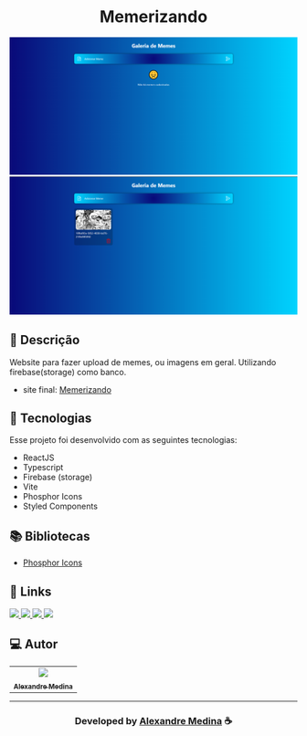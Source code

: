 <h1 align="center">
 Memerizando
</h1>
  
![Resultado final do projeto](https://github.com/alemedinabjj/memerizando/blob/main/src/assets/preview1.png)
![Resultado final do projeto](https://github.com/alemedinabjj/memerizando/blob/main/src/assets/preview2.png)

## 📝 Descrição 

Website para fazer upload de memes, ou imagens em geral.
Utilizando firebase(storage) como banco.

- site final: [Memerizando](https://whatsapp-gray.vercel.app/) 

## 🚀 Tecnologias

Esse projeto foi desenvolvido com as seguintes tecnologias:

- ReactJS
- Typescript
- Firebase (storage)
- Vite
- Phosphor Icons
- Styled Components


## 📚 Bibliotecas

- [Phosphor Icons](https://github.com/phosphor-icons/phosphor-home#phosphor-icons)


## 🔗 Links

<p align="left">
 
 <a href="https://www.linkedin.com/in/evander-inacio" alt="Linkedin">
  <img src="https://img.shields.io/badge/-Linkedin-0A66C2?style=for-the-badge&logo=Linkedin&logoColor=FFFFFF&link=https://www.linkedin.com/in/alemedinabjj"/> 
 </a>
 
 <a href="https://www.facebook.com/evandder.lopes" alt="Facebook">
  <img src="https://img.shields.io/badge/-Facebook-000dff?style=for-the-badge&logo=Facebook&logoColor=FFFFFF&link=https://www.facebook.com/alexandre.medina"/> 
 </a>
 
 <a href="https://twitter.com/Evander_Inacio" alt="Twitter">
  <img src="https://img.shields.io/badge/-Twitter-1DA1F2?style=for-the-badge&logo=Twitter&logoColor=FFFFFF&link=https://twitter.com/alemedinabjj"/> 
 </a>

  <a href="https://www.evanderinacio.com/" alt="Portfolio">
  <img src="https://img.shields.io/badge/my_portfolio-000?style=for-the-badge&logo=ko-fi&logoColor=white&link=https://www.evanderinacio.com/"/>
 </a>

 </p>


## 💻 Autor<br>
<table>
  <tr>
    <td align="center">
      <a href="https://github.com/alemedinabjj">
        <img src="https://github.com/alemedinabjj.png" width="100px;" /><br>
        <sub>
          <b>Alexandre Medina</b>
        </sub>
      </a>
    </td>
  </tr>
</table>

-----

  <h3 align="center"> Developed by <a href="https://www.linkedin.com/in/alexandre-medina-a9259a148">Alexandre Medina</a> ☕</h3>